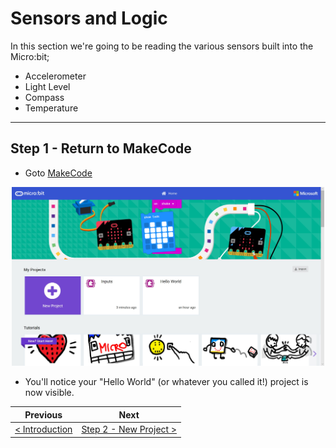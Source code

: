 # Sensors and Logic #

In this section we're going to be reading the various sensors built into the Micro:bit;

- Accelerometer
- Light Level
- Compass
- Temperature

----

## Step 1 - Return to MakeCode ##

- Goto [MakeCode](https://makecode.microbit.org)

<p align="center">
    <img src="images/1-return-to-makecode.jpg" width="500px" >
</p>

- You'll notice your "Hello World" (or whatever you called it!) project is now visible.

| Previous | Next |
| -------- | ---- |
| [< Introduction](/README.md) | [Step 2 - New Project >](2-new-project.md) |
